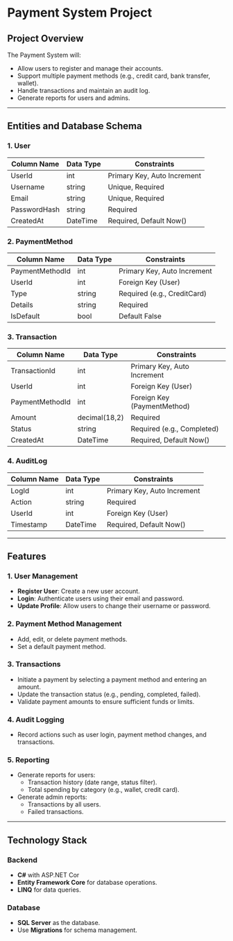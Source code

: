 # Payment System Project 

## **Project Overview**
The Payment System will:
- Allow users to register and manage their accounts.
- Support multiple payment methods (e.g., credit card, bank transfer, wallet).
- Handle transactions and maintain an audit log.
- Generate reports for users and admins.

---

## **Entities and Database Schema**
### **1. User**
| Column Name     | Data Type       | Constraints                   |
|-----------------|-----------------|-------------------------------|
| UserId          | int             | Primary Key, Auto Increment   |
| Username        | string          | Unique, Required              |
| Email           | string          | Unique, Required              |
| PasswordHash    | string          | Required                      |
| CreatedAt       | DateTime        | Required, Default Now()       |

### **2. PaymentMethod**
| Column Name     | Data Type       | Constraints                   |
|-----------------|-----------------|-------------------------------|
| PaymentMethodId | int             | Primary Key, Auto Increment   |
| UserId          | int             | Foreign Key (User)            |
| Type            | string          | Required (e.g., CreditCard)   |
| Details         | string          | Required                      |
| IsDefault       | bool            | Default False                 |

### **3. Transaction**
| Column Name     | Data Type       | Constraints                   |
|-----------------|-----------------|-------------------------------|
| TransactionId   | int             | Primary Key, Auto Increment   |
| UserId          | int             | Foreign Key (User)            |
| PaymentMethodId | int             | Foreign Key (PaymentMethod)   |
| Amount          | decimal(18,2)   | Required                      |
| Status          | string          | Required (e.g., Completed)    |
| CreatedAt       | DateTime        | Required, Default Now()       |

### **4. AuditLog**
| Column Name     | Data Type       | Constraints                   |
|-----------------|-----------------|-------------------------------|
| LogId           | int             | Primary Key, Auto Increment   |
| Action          | string          | Required                      |
| UserId          | int             | Foreign Key (User)            |
| Timestamp       | DateTime        | Required, Default Now()       |

---

## **Features**

### **1. User Management**
- **Register User**: Create a new user account.
- **Login**: Authenticate users using their email and password.
- **Update Profile**: Allow users to change their username or password.

### **2. Payment Method Management**
- Add, edit, or delete payment methods.
- Set a default payment method.

### **3. Transactions**
- Initiate a payment by selecting a payment method and entering an amount.
- Update the transaction status (e.g., pending, completed, failed).
- Validate payment amounts to ensure sufficient funds or limits.

### **4. Audit Logging**
- Record actions such as user login, payment method changes, and transactions.

### **5. Reporting**
- Generate reports for users:
  - Transaction history (date range, status filter).
  - Total spending by category (e.g., wallet, credit card).
- Generate admin reports:
  - Transactions by all users.
  - Failed transactions.

---

## **Technology Stack**
### **Backend**
- **C#** with ASP.NET Cor
- **Entity Framework Core** for database operations.
- **LINQ** for data queries.

### **Database**
- **SQL Server** as the database.
- Use **Migrations** for schema management.

